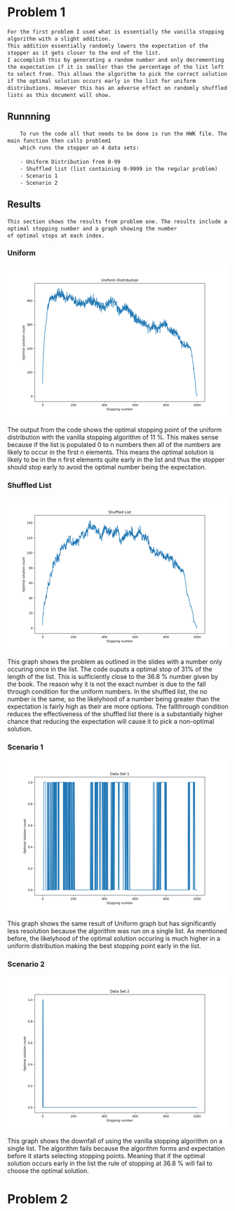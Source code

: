 
# Problem 1

	For the first problem I used what is essentially the vanilla stopping algorithm with a slight addition.
	This addition essentially randomly lowers the expectation of the stopper as it gets closer to the end of the list.
	I accomplish this by generating a random number and only decrementing the expectation if it is smaller than the percentage of the list left to select from. This allows the algorithm to pick the correct solution if the optimal solution occurs early in the list for uniform distributions. However this has an adverse effect on randomly shuffled lists as this document will show.

## Runnning
		To run the code all that needs to be done is run the HWK file. The main function then calls problem1 
		which runs the stopper on 4 data sets:

		- Uniform Distribution from 0-99
		- Shuffled list (list containing 0-9999 in the regular problem)
		- Scenario 1
		- Scenario 2

## Results
	This section shows the results from problem one. The results include a optimal stopping number and a graph showing the number
	of optimal stops at each index.

### Uniform

<img src="Figures/Uniform.png" width="500"/>

The output from the code shows the optimal stopping point of the uniform distribution with the vanilla stopping algorithm of 11 %. This makes sense because if the list is populated 0 to n numbers then all of the numbers are likely to occur in the first n elements. This means the optimal solution is likely to be in the n first elements quite early in the list and thus the stopper should stop early to avoid the optimal number being the expectation.

### Shuffled List

<img src="Figures/Shuffled.png" width="500"/>

This graph shows the problem as outlined in the slides with a number only occuring once in the list. The code ouputs a optimal stop of 31% of the length of the list. This is sufficiently close to the 36.8 % number given by the book. The reason why it is not the exact number is due to the fall through condition for the uniform numbers. In the shuffled list, the no number is the same, so the likelyhood of a number being greater than the expectation is fairly high as their are more options. The fallthrough condition reduces the effectiveness of the shuffled list there is a substantially higher chance that reducing the expectation will cause it to pick a non-optimal solution.

### Scenario 1

<img src="Figures/DataSet1.png" width="500"/>

This graph shows the same result of Uniform graph but has significantly less resolution because the algorithm was run on a single list. As mentioned before, the likelyhood of the optimal solution occuring is much higher in a uniform distribution making the best stopping point early in the list.

### Scenario 2

<img src="Figures/DataSet2.png" width="500" />

This graph shows the downfall of using the vanilla stopping algorithm on a single list. The algorithm fails because the algorithm forms and expectation before it starts selecting stopping points. Meaning that if the optimal solution occurs early in the list the rule of stopping at 36.8 % will fail to choose the optimal solution.



# Problem 2


		

